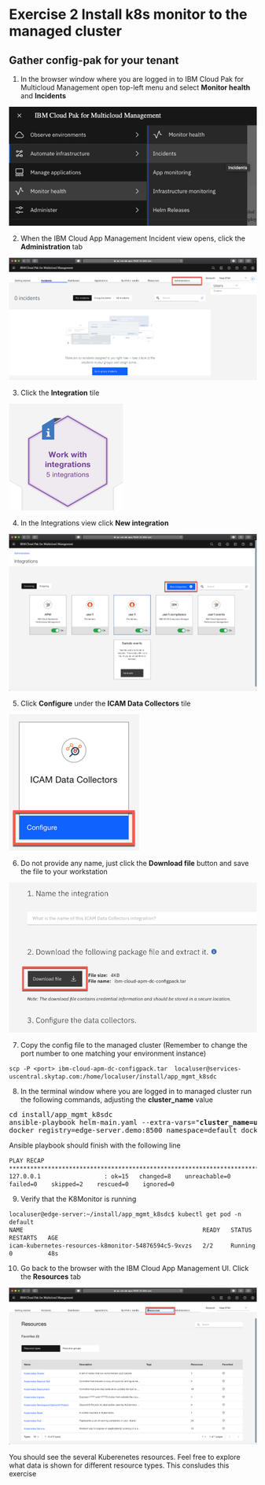 # Exercise 2 Install k8s monitor to the managed cluster

## Gather config-pak for your tenant

1. In the browser window where you are logged in to IBM Cloud Pak for Multicloud Management open top-left menu and select **Monitor health** and **Incidents**

![](images/2020-01-11-15-49-50.png)

2. When the IBM Cloud App Management Incident view opens, click the **Administration** tab

![](images/2020-01-11-15-53-05.png)

3. Click the **Integration** tile

![](images/2020-01-11-15-54-20.png)

4. In the Integrations view click **New integration**

![](images/2020-01-11-15-56-13.png)

5. Click **Configure** under the **ICAM Data Collectors** tile

![](images/2020-01-11-15-58-46.png)

6. Do not provide any name, just click the **Download file** button and save the file to your workstation

![](images/2020-01-11-16-01-29.png)

7. Copy the config file to the managed cluster (Remember to change the port number to one matching your environment instance)
```
scp -P <port> ibm-cloud-apm-dc-configpack.tar  localuser@services-uscentral.skytap.com:/home/localuser/install/app_mgmt_k8sdc
```

8. In the terminal window where you are logged in to managed cluster run the following commands, adjusting the **cluster_name** value
<pre>
cd install/app_mgmt_k8sdc
ansible-playbook helm-main.yaml --extra-vars="<b>cluster_name=user1</b> release_name=icam-kubernetes-resources \
docker_registry=edge-server.demo:8500 namespace=default docker_group=default tls_enabled=true"
</pre>

Ansible playbook should finish with the following line
```
PLAY RECAP ****************************************************************************************************************************
127.0.0.1                  : ok=15   changed=8    unreachable=0    failed=0    skipped=2    rescued=0    ignored=0   
```

9. Verify that the K8Monitor is running
```
localuser@edge-server:~/install/app_mgmt_k8sdc$ kubectl get pod -n default
NAME                                                   READY   STATUS    RESTARTS   AGE
icam-kubernetes-resources-k8monitor-54876594c5-9xvzs   2/2     Running   0          48s
```

10. Go back to the browser with the IBM Cloud App Management UI. Click the **Resources** tab

![](images/2020-01-11-17-25-42.png)

You should see the several Kuberenetes resources. Feel free to explore what data is shown for different resource types. This consludes this exercise
